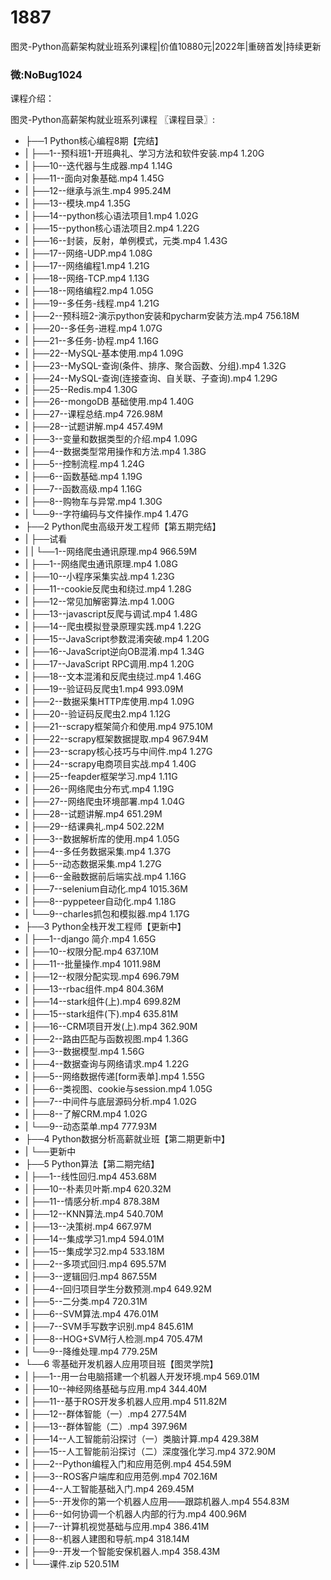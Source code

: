 # 1887
图灵-Python高薪架构就业班系列课程|价值10880元|2022年|重磅首发|持续更新
### 微:NoBug1024 


课程介绍：

图灵-Python高薪架构就业班系列课程
〖课程目录〗:

- ├──1 Python核心编程8期【完结】  
- |   ├──1--预科班1-开班典礼、学习方法和软件安装.mp4  1.20G
- |   ├──10--迭代器与生成器.mp4  1.14G
- |   ├──11--面向对象基础.mp4  1.45G
- |   ├──12--继承与派生.mp4  995.24M
- |   ├──13--模块.mp4  1.35G
- |   ├──14--python核心语法项目1.mp4  1.02G
- |   ├──15--python核心语法项目2.mp4  1.22G
- |   ├──16--封装，反射，单例模式，元类.mp4  1.43G
- |   ├──17--网络-UDP.mp4  1.08G
- |   ├──17--网络编程1.mp4  1.21G
- |   ├──18--网络-TCP.mp4  1.13G
- |   ├──18--网络编程2.mp4  1.05G
- |   ├──19--多任务-线程.mp4  1.21G
- |   ├──2--预科班2-演示python安装和pycharm安装方法.mp4  756.18M
- |   ├──20--多任务-进程.mp4  1.07G
- |   ├──21--多任务-协程.mp4  1.16G
- |   ├──22--MySQL-基本使用.mp4  1.09G
- |   ├──23--MySQL-查询(条件、排序、聚合函数、分组).mp4  1.32G
- |   ├──24--MySQL-查询(连接查询、自关联、子查询).mp4  1.29G
- |   ├──25--Redis.mp4  1.30G
- |   ├──26--mongoDB 基础使用.mp4  1.40G
- |   ├──27--课程总结.mp4  726.98M
- |   ├──28--试题讲解.mp4  457.49M
- |   ├──3--变量和数据类型的介绍.mp4  1.09G
- |   ├──4--数据类型常用操作和方法.mp4  1.38G
- |   ├──5--控制流程.mp4  1.24G
- |   ├──6--函数基础.mp4  1.19G
- |   ├──7--函数高级.mp4  1.16G
- |   ├──8--购物车与异常.mp4  1.30G
- |   └──9--字符编码与文件操作.mp4  1.47G
- ├──2 Python爬虫高级开发工程师【第五期完结】  
- |   ├──试看  
- |   |   └──1--网络爬虫通讯原理.mp4  966.59M
- |   ├──1--网络爬虫通讯原理.mp4  1.08G
- |   ├──10--小程序采集实战.mp4  1.23G
- |   ├──11--cookie反爬虫和绕过.mp4  1.28G
- |   ├──12--常见加解密算法.mp4  1.00G
- |   ├──13--javascript反爬与调试.mp4  1.48G
- |   ├──14--爬虫模拟登录原理实践.mp4  1.22G
- |   ├──15--JavaScript参数混淆突破.mp4  1.20G
- |   ├──16--JavaScript逆向OB混淆.mp4  1.34G
- |   ├──17--JavaScript RPC调用.mp4  1.20G
- |   ├──18--文本混淆和反爬虫绕过.mp4  1.46G
- |   ├──19--验证码反爬虫1.mp4  993.09M
- |   ├──2--数据采集HTTP库使用.mp4  1.09G
- |   ├──20--验证码反爬虫2.mp4  1.12G
- |   ├──21--scrapy框架简介和使用.mp4  975.10M
- |   ├──22--scrapy框架数据提取.mp4  967.94M
- |   ├──23--scrapy核心技巧与中间件.mp4  1.27G
- |   ├──24--scrapy电商项目实战.mp4  1.40G
- |   ├──25--feapder框架学习.mp4  1.11G
- |   ├──26--网络爬虫分布式.mp4  1.19G
- |   ├──27--网络爬虫环境部署.mp4  1.04G
- |   ├──28--试题讲解.mp4  651.29M
- |   ├──29--结课典礼.mp4  502.22M
- |   ├──3--数据解析库的使用.mp4  1.05G
- |   ├──4--多任务数据采集.mp4  1.37G
- |   ├──5--动态数据采集.mp4  1.27G
- |   ├──6--金融数据前后端实战.mp4  1.16G
- |   ├──7--selenium自动化.mp4  1015.36M
- |   ├──8--pyppeteer自动化.mp4  1.18G
- |   └──9--charles抓包和模拟器.mp4  1.17G
- ├──3 Python全栈开发工程师【更新中】  
- |   ├──1--django 简介.mp4  1.65G
- |   ├──10--权限分配.mp4  637.10M
- |   ├──11--批量操作.mp4  1011.98M
- |   ├──12--权限分配实现.mp4  696.79M
- |   ├──13--rbac组件.mp4  804.36M
- |   ├──14--stark组件(上).mp4  699.82M
- |   ├──15--stark组件(下).mp4  635.81M
- |   ├──16--CRM项目开发(上).mp4  362.90M
- |   ├──2--路由匹配与函数视图.mp4  1.36G
- |   ├──3--数据模型.mp4  1.56G
- |   ├──4--数据查询与网络请求.mp4  1.22G
- |   ├──5--网络数据传递[form表单].mp4  1.55G
- |   ├──6--类视图、cookie与session.mp4  1.05G
- |   ├──7--中间件与底层源码分析.mp4  1.02G
- |   ├──8--了解CRM.mp4  1.02G
- |   └──9--动态菜单.mp4  777.93M
- ├──4 Python数据分析高薪就业班【第二期更新中】  
- |   └──更新中  
- ├──5 Python算法【第二期完结】  
- |   ├──1--线性回归.mp4  453.68M
- |   ├──10--朴素贝叶斯.mp4  620.32M
- |   ├──11--情感分析.mp4  878.38M
- |   ├──12--KNN算法.mp4  540.70M
- |   ├──13--决策树.mp4  667.97M
- |   ├──14--集成学习1.mp4  594.01M
- |   ├──15--集成学习2.mp4  533.18M
- |   ├──2--多项式回归.mp4  695.57M
- |   ├──3--逻辑回归.mp4  867.55M
- |   ├──4--回归项目学生分数预测.mp4  649.92M
- |   ├──5--二分类.mp4  720.31M
- |   ├──6--SVM算法.mp4  476.01M
- |   ├──7--SVM手写数字识别.mp4  845.61M
- |   ├──8--HOG+SVM行人检测.mp4  705.47M
- |   └──9--降维处理.mp4  779.25M
- └──6 零基础开发机器人应用项目班【图灵学院】  
- |   ├──1--用一台电脑搭建一个机器人开发环境.mp4  569.01M
- |   ├──10--神经网络基础与应用.mp4  344.40M
- |   ├──11--基于ROS开发多机器人应用.mp4  511.82M
- |   ├──12--群体智能（一）.mp4  277.54M
- |   ├──13--群体智能（二）.mp4  397.96M
- |   ├──14--人工智能前沿探讨（一）类脑计算.mp4  429.38M
- |   ├──15--人工智能前沿探讨（二）深度强化学习.mp4  372.90M
- |   ├──2--Python编程入门和应用范例.mp4  454.59M
- |   ├──3--ROS客户端库和应用范例.mp4  702.16M
- |   ├──4--人工智能基础入门.mp4  269.45M
- |   ├──5--开发你的第一个机器人应用——跟踪机器人.mp4  554.83M
- |   ├──6--如何协调一个机器人内部的行为.mp4  400.96M
- |   ├──7--计算机视觉基础与应用.mp4  386.41M
- |   ├──8--机器人建图和导航.mp4  318.14M
- |   ├──9--开发一个智能安保机器人.mp4  358.43M
- |   └──课件.zip  520.51M
